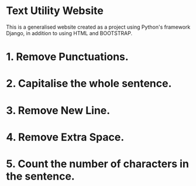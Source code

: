 # Text Utility Website

This is a generalised website created as a project using Python's framework Django, in addition to using HTML and BOOTSTRAP.

# 1. Remove Punctuations.
# 2. Capitalise the whole sentence.
# 3. Remove New Line.
# 4. Remove Extra Space.
# 5. Count the number of characters in the sentence.
